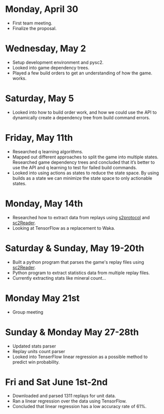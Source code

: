 # Monday, April 30
- First team meeting.
- Finalize the proposal.

# Wednesday, May 2
- Setup development environment and pysc2.
- Looked into game dependency trees.
- Played a few build orders to get an understanding of how the game. works.

# Saturday, May 5
- Looked into how to build order work, and how we could use the API to dynamically create a dependency tree from build command errors.

# Friday, May 11th
- Researched q learning algorithms.
- Mapped out different approaches to split the game into multiple states.
Researched game dependency trees and concluded that it’s better to use the API and q learning to test for failed build commands.   
- Looked into using actions as states to reduce the state space. By using builds as a state we can minimize the state space to only actionable states.

# Monday, May 14th
- Researched how to extract data from replays using [s2protocol](https://github.com/Blizzard/s2protocol) and [sc2Reader](https://github.com/GraylinKim/sc2reader).
- Looking at TensorFlow as a replacement to Waka.

# Saturday & Sunday, May 19-20th
- Built a python program that parses the game's replay files using [sc2Reader](https://github.com/GraylinKim/sc2reader).
- Python program to extract statistics data from multiple replay files.
- Currently extracting stats like mineral count...

# Monday May 21st
- Group meeting

# Sunday & Monday May 27-28th
- Updated stats parser
- Replay units count parser
- Looked into TenserFlow linear regression as a possible method to predict win probability.

# Fri and Sat June 1st-2nd
- Downloaded and parsed 1311 replays for unit data.
- Ran a linear regression over the data using TensorFlow.
- Concluded that linear regression has a low accuracy rate of 61%.

